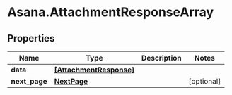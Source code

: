 # Asana.AttachmentResponseArray

## Properties
Name | Type | Description | Notes
------------ | ------------- | ------------- | -------------
**data** | [**[AttachmentResponse]**](AttachmentResponse.md) |  | 
**next_page** | [**NextPage**](NextPage.md) |  | [optional] 
